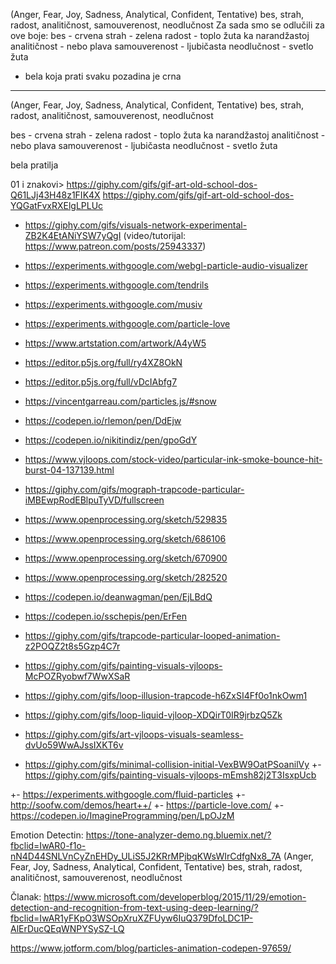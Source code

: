 (Anger, Fear, Joy, Sadness, Analytical, Confident, Tentative)
bes, strah, radost, analitičnost, samouverenost, neodlučnost
Za sada smo se odlučili za ove boje:
bes - crvena
strah - zelena
radost - toplo žuta ka narandžastoj
analitičnost - nebo plava
samouverenost - ljubičasta
neodlučnost - svetlo žuta

- bela koja prati svaku
  pozadina je crna

---

(Anger, Fear, Joy, Sadness, Analytical, Confident, Tentative)
bes, strah, radost, analitičnost, samouverenost, neodlučnost

bes - crvena
strah - zelena
radost - toplo žuta ka narandžastoj
analitičnost - nebo plava
samouverenost - ljubičasta
neodlučnost - svetlo žuta

bela pratilja

01 i znakovi>
https://giphy.com/gifs/gif-art-old-school-dos-Q61LJj43H48z1FIK4X
https://giphy.com/gifs/gif-art-old-school-dos-YQGatFvxRXElgLPLUc

- https://giphy.com/gifs/visuals-network-experimental-ZB2K4EtANiYSW7yQgI
  (video/tutorijal: https://www.patreon.com/posts/25943337)

- https://experiments.withgoogle.com/webgl-particle-audio-visualizer

- https://experiments.withgoogle.com/tendrils

- https://experiments.withgoogle.com/musiv

- https://experiments.withgoogle.com/particle-love

- https://www.artstation.com/artwork/A4yW5

- https://editor.p5js.org/full/ry4XZ8OkN
- https://editor.p5js.org/full/vDcIAbfg7
- https://vincentgarreau.com/particles.js/#snow

- https://codepen.io/rlemon/pen/DdEjw
- https://codepen.io/nikitindiz/pen/gpoGdY

- https://www.vjloops.com/stock-video/particular-ink-smoke-bounce-hit-burst-04-137139.html
- https://giphy.com/gifs/mograph-trapcode-particular-iMBEwpRodEBlpuTyVD/fullscreen
- https://www.openprocessing.org/sketch/529835

- https://www.openprocessing.org/sketch/686106

- https://www.openprocessing.org/sketch/670900
- https://www.openprocessing.org/sketch/282520

- https://codepen.io/deanwagman/pen/EjLBdQ

- https://codepen.io/sschepis/pen/ErFen

- https://giphy.com/gifs/trapcode-particular-looped-animation-z2POQZ2t8s5Gzp4C7r

- https://giphy.com/gifs/painting-visuals-vjloops-McPOZRyobwf7WwXSaR
- https://giphy.com/gifs/loop-illusion-trapcode-h6ZxSI4Ff0o1nkOwm1
- https://giphy.com/gifs/loop-liquid-vjloop-XDQirT0IR9jrbzQ5Zk
- https://giphy.com/gifs/art-vjloops-visuals-seamless-dvUo59WwAJssIXKT6v
- https://giphy.com/gifs/minimal-collision-initial-VexBW9OatPSoanilVy
  +- https://giphy.com/gifs/painting-visuals-vjloops-mEmsh82j2T3IsxpUcb

+- https://experiments.withgoogle.com/fluid-particles
+- http://soofw.com/demos/heart++/
+- https://particle-love.com/
+- https://codepen.io/ImagineProgramming/pen/LpOJzM

Emotion Detectin:
https://tone-analyzer-demo.ng.bluemix.net/?fbclid=IwAR0-f1o-nN4D44SNLVnCyZnEHDy_ULiS5J2KRrMPjbqKWsWIrCdfgNx8_7A
(Anger, Fear, Joy, Sadness, Analytical, Confident, Tentative)
bes, strah, radost, analitičnost, samouverenost, neodlučnost

Članak:
https://www.microsoft.com/developerblog/2015/11/29/emotion-detection-and-recognition-from-text-using-deep-learning/?fbclid=IwAR1yFKpO3WSOpXruXZFUyw6IuQ379DfoLDC1P-AlErDucQEqWNPYSySZ-LQ

https://www.jotform.com/blog/particles-animation-codepen-97659/

